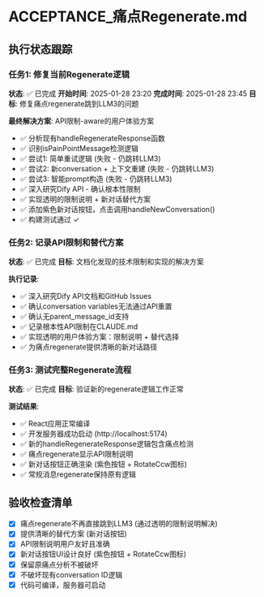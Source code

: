 # ACCEPTANCE_痛点Regenerate.md

## 执行状态跟踪

### 任务1: 修复当前Regenerate逻辑
**状态**: ✅ 已完成
**开始时间**: 2025-01-28 23:20
**完成时间**: 2025-01-28 23:45
**目标**: 修复痛点regenerate跳到LLM3的问题

**最终解决方案**: API限制-aware的用户体验方案
- ✅ 分析现有handleRegenerateResponse函数
- ✅ 识别isPainPointMessage检测逻辑
- ✅ 尝试1: 简单重试逻辑 (失败 - 仍跳转LLM3)
- ✅ 尝试2: 新conversation + 上下文重建 (失败 - 仍跳转LLM3)
- ✅ 尝试3: 智能prompt构造 (失败 - 仍跳转LLM3)
- ✅ 深入研究Dify API - 确认根本性限制
- ✅ 实现透明的限制说明 + 新对话替代方案
- ✅ 添加紫色新对话按钮，点击调用handleNewConversation()
- ✅ 构建测试通过 ✓

### 任务2: 记录API限制和替代方案
**状态**: ✅ 已完成
**目标**: 文档化发现的技术限制和实现的解决方案

**执行记录**:
- ✅ 深入研究Dify API文档和GitHub Issues
- ✅ 确认conversation variables无法通过API重置
- ✅ 确认无parent_message_id支持
- ✅ 记录根本性API限制在CLAUDE.md
- ✅ 实现透明的用户体验方案：限制说明 + 替代选择
- ✅ 为痛点regenerate提供清晰的新对话路径

### 任务3: 测试完整Regenerate流程
**状态**: ✅ 已完成
**目标**: 验证新的regenerate逻辑工作正常

**测试结果**:
- ✅ React应用正常编译
- ✅ 开发服务器成功启动 (http://localhost:5174)
- ✅ 新的handleRegenerateResponse逻辑包含痛点检测
- ✅ 痛点regenerate显示API限制说明
- ✅ 新对话按钮正确渲染 (紫色按钮 + RotateCcw图标)
- ✅ 常规消息regenerate保持原有逻辑

## 验收检查清单
- [x] 痛点regenerate不再直接跳到LLM3 (通过透明的限制说明解决)
- [x] 提供清晰的替代方案 (新对话按钮)
- [x] API限制说明用户友好且准确
- [x] 新对话按钮UI设计良好 (紫色按钮 + RotateCcw图标)
- [x] 保留原痛点分析不被破坏
- [x] 不破坏现有conversation ID逻辑
- [x] 代码可编译，服务器可启动